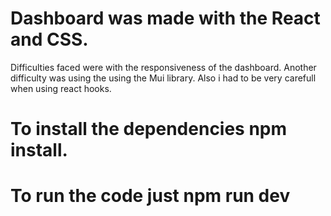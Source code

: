 # Dashboard was made with the React and CSS.
  Difficulties faced were with the responsiveness of the dashboard.
  Another difficulty was using the using the Mui library. Also i had to be very carefull when using react hooks.
# To install the dependencies npm install.
# To run the code just npm run dev